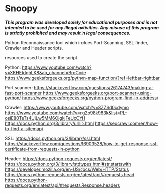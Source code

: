 # Snoopy

**_This program was developed solely for educational purposes and is not intended to be used for any illegal activities. Any misuse of this program is strictly prohibited and may result in legal consequences._**


Python Reconnaissance tool which inclues Port-Scanning, SSL finder, Crawler and Header scripts. 










































resources used to create the script.

Python:
https://www.youtube.com/watch?v=XKHEtdqhLK8&ab_channel=BroCode
https://www.geeksforgeeks.org/python-map-function/?ref=leftbar-rightbar

Port scanner:
https://stackoverflow.com/questions/26174743/making-a-fast-port-scanner
https://www.geeksforgeeks.org/port-scanner-using-python/
https://www.geeksforgeeks.org/python-program-find-ip-address/

Crawler:
https://www.youtube.com/watch?v=8ZZSd0cdymo
https://www.youtube.com/watch?v=ng2o98k983k&list=PL-osiE80TeTs4UjLw5MM6OjgkjFeUxCYH
https://docs.python.org/3/library/urllib.html
https://seocrawl.com/en/how-to-find-a-sitemap/

SSL:
https://docs.python.org/3/library/ssl.html
https://stackoverflow.com/questions/16903528/how-to-get-response-ssl-certificate-from-requests-in-python

Header:
https://docs.python-requests.org/en/latest/
https://docs.python.org/3/library/stdtypes.html#str.startswith
https://developer.mozilla.org/en-US/docs/Web/HTTP/Status
https://docs.python-requests.org/en/latest/api/#requests.head
https://docs.python-requests.org/en/latest/api/#requests.Response.headers

